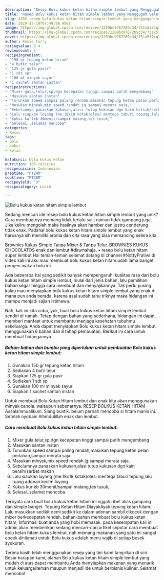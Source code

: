 ```yaml
---
description: "Resep Bolu kukus ketan hitam simple lembut yang Menggugah Selera"
title: "Resep Bolu kukus ketan hitam simple lembut yang Menggugah Selera"
slug: 4385-resep-bolu-kukus-ketan-hitam-simple-lembut-yang-menggugah-selera
date: 2020-12-10T07:49:08.958Z
image: https://img-global.cpcdn.com/recipes/1209bc9767289c34/751x532cq70/bolu-kukus-ketan-hitam-simple-lembut-foto-resep-utama.jpg
thumbnail: https://img-global.cpcdn.com/recipes/1209bc9767289c34/751x532cq70/bolu-kukus-ketan-hitam-simple-lembut-foto-resep-utama.jpg
cover: https://img-global.cpcdn.com/recipes/1209bc9767289c34/751x532cq70/bolu-kukus-ketan-hitam-simple-lembut-foto-resep-utama.jpg
author: Rosie Curry
ratingvalue: 3.4
reviewcount: 5
recipeingredient:
- "150 gr tepung ketan hitam"
- "4 butir telur"
- "125 gr gula pasir"
- "1 sdt sp"
- "100 ml minyak sayur"
- "1 sachet santan instan"
recipeinstructions:
- "Mixer gula,telur,sp,dgn kecepatan tinggi sampai putih mengembang"
- "Masukan santan instan"
- "Turunkan speed sampai paling rendah,masukan tepung ketan pelan perlahan,sampai merata saja"
- "Masukan minyak,mix speed rendah jg sampai merata saja,"
- "Sebelumnya panaskan kukusan,alasi tutup kukusan dgn kain bersih/serbet makan"
- "Lalu siapkan loyang (me:18x18 kotak)olesi mentega taburi tepung,lalu tuang adonan kedlm loyang"
- "Kukus kurleb 30menit/sampai matang,tes tusuk,"
- "Selesai..selamat mencoba"
categories:
- Resep
tags:
- bolu
- kukus
- ketan

katakunci: bolu kukus ketan 
nutrition: 186 calories
recipecuisine: Indonesian
preptime: "PT24M"
cooktime: "PT38M"
recipeyield: "3"
recipecategory: Lunch

---
```



![Bolu kukus ketan hitam simple lembut](https://img-global.cpcdn.com/recipes/1209bc9767289c34/751x532cq70/bolu-kukus-ketan-hitam-simple-lembut-foto-resep-utama.jpg)

Sedang mencari ide resep bolu kukus ketan hitam simple lembut yang unik? Cara membuatnya memang tidak terlalu sulit namun tidak gampang juga. Jika keliru mengolah maka hasilnya akan hambar dan justru cenderung tidak enak. Padahal bolu kukus ketan hitam simple lembut yang enak harusnya sih memiliki aroma dan cita rasa yang bisa memancing selera kita.

Brownies Kukus Simple Tanpa Mixer &amp; Tanpa Telur. BROWNIES KUKUS CHOCOLATOS enak dan lembut #dirumahaja. • resep bolu ketan hitam super lembut Hai teman-teman selamat datang di channel #NottyPratiwi di video kali ini aku mau membuat bolu kukus ketan hitam.udah lama banget pengen makan bolu ini.

Ada beberapa hal yang sedikit banyak mempengaruhi kualitas rasa dari bolu kukus ketan hitam simple lembut, mulai dari jenis bahan, lalu pemilihan bahan segar hingga cara membuat dan menyajikannya. Tak perlu pusing kalau mau menyiapkan bolu kukus ketan hitam simple lembut yang enak di mana pun anda berada, karena asal sudah tahu triknya maka hidangan ini mampu menjadi sajian istimewa.


Nah, kali ini kita coba, yuk, buat bolu kukus ketan hitam simple lembut sendiri di rumah. Tetap dengan bahan yang sederhana, hidangan ini dapat memberi manfaat untuk membantu menjaga kesehatan tubuhmu sekeluarga. Anda dapat menyiapkan Bolu kukus ketan hitam simple lembut menggunakan 6 bahan dan 8 tahap pembuatan. Berikut ini cara untuk membuat hidangannya.

<!--inarticleads1-->

##### Bahan-bahan dan bumbu yang diperlukan untuk pembuatan Bolu kukus ketan hitam simple lembut:

1. Gunakan 150 gr tepung ketan hitam
1. Sediakan 4 butir telur
1. Siapkan 125 gr gula pasir
1. Sediakan 1 sdt sp
1. Gunakan 100 ml minyak sayur
1. Siapkan 1 sachet santan instan


Untuk membuat Bolu Ketan Hitam lembut dan enak kita akan menggunakan minyak canola. walaupun sebenarnya. RESEP BOLKUS KETAN HITAM - Assalammualikum. Siang buntik. belum pernah mencoba si hitam manis ini. Setelah nyobain Alhmdulillah enak dan lembut. 

<!--inarticleads2-->

##### Cara membuat Bolu kukus ketan hitam simple lembut:

1. Mixer gula,telur,sp,dgn kecepatan tinggi sampai putih mengembang
1. Masukan santan instan
1. Turunkan speed sampai paling rendah,masukan tepung ketan pelan perlahan,sampai merata saja
1. Masukan minyak,mix speed rendah jg sampai merata saja,
1. Sebelumnya panaskan kukusan,alasi tutup kukusan dgn kain bersih/serbet makan
1. Lalu siapkan loyang (me:18x18 kotak)olesi mentega taburi tepung,lalu tuang adonan kedlm loyang
1. Kukus kurleb 30menit/sampai matang,tes tusuk,
1. Selesai..selamat mencoba


Ternyata cara buat bolu kukus ketan hitam ini nggak ribet alias gampang dan simple banget. Tepung Ketan Hitam DiayakAyak tepung ketan hitam. Lalu masukkan sedikit demi sedikit ke dalam adonan sambil dikocok dengan mixer berkecepatan rendah. bahan-bahan membuat bolu kukus ketan hitam, Informasi buat anda yang hobi memasak. pada kesempatan kali ini admin akan memberikan sedang mencari-cari artikel seputar cara membuat bolu ketan hitam kukus lembut, nah memang makanan yang satu ini sangat cocok dinikmati untuk. Bolu kukus adalah menu wajib di setiap besek syukuran. 

Terima kasih telah menggunakan resep yang tim kami tampilkan di sini. Besar harapan kami, olahan Bolu kukus ketan hitam simple lembut yang mudah di atas dapat membantu Anda menyiapkan makanan yang menarik untuk keluarga/teman maupun menjadi ide untuk berbisnis kuliner. Selamat mencoba!
